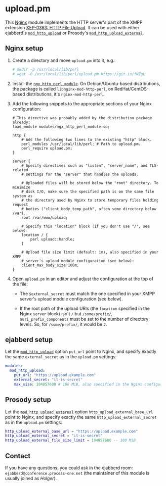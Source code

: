 upload.pm
=========

This [Nginx][1] module implements the HTTP server's part of the XMPP extension
[XEP-0363: HTTP File Upload][2]. It can be used with either ejabberd's
[`mod_http_upload`][3] or Prosody's [`mod_http_upload_external`][4].

Nginx setup
-----------

1. Create a directory and move `upload.pm` into it, e.g.:

    ```sh
    # mkdir -p /usr/local/lib/perl
    # wget -O /usr/local/lib/perl/upload.pm https://git.io/fNZgL
    ```

2. Install the [`ngx_http_perl_module`][5]. On Debian/Ubuntu-based
   distributions, the package is called `libnginx-mod-http-perl`, on
   RedHat/CentOS-based distributions, it's `nginx-mod-http-perl`.

3. Add the following snippets to the appropriate sections of your Nginx
   configuration:

    ```nginx configuration file
    # This directive was probably added by the distribution package already:
    load_module modules/ngx_http_perl_module.so;

    http {
        # Add the following two lines to the existing "http" block.
        perl_modules /usr/local/lib/perl; # Path to upload.pm.
        perl_require upload.pm;
    }

    server {
        # Specify directives such as "listen", "server_name", and TLS-related
        # settings for the "server" that handles the uploads.

        # Uploaded files will be stored below the "root" directory. To minimize
        # disk I/O, make sure the specified path is on the same file system as
        # the directory used by Nginx to store temporary files holding request
        # bodies ("client_body_temp_path", often some directory below /var).
        root /var/www/upload;

        # Specify this "location" block (if you don't use "/", see below):
        location / {
            perl upload::handle;
        }

        # Upload file size limit (default: 1m), also specified in your XMPP
        # server's upload module configuration (see below):
        client_max_body_size 100m;
    }
    ```

4. Open `upload.pm` in an editor and adjust the configuration at the top of the
   file:

   - The `$external_secret` must match the one specified in your XMPP server's
     upload module configuration (see below).

   - If the root path of the upload URIs (the `location` specified in the Nginx
     `server` block) isn't `/` but `/some/prefix/`, `$uri_prefix_components`
     must be set to the number of directory levels. So, for `/some/prefix/`, it
     would be `2`.

ejabberd setup
--------------

Let the [`mod_http_upload`][3] option `put_url` point to Nginx, and specify
exactly the same `external_secret` as in the `upload.pm` settings:

```yaml
modules:
  mod_http_upload:
    put_url: "https://upload.example.com"
    external_secret: "it-is-secret"
    max_size: 104857600 # 100 MiB, also specified in the Nginx configuration.
```

Prosody setup
-------------

Let the [`mod_http_upload_external`][4] option `http_upload_external_base_url`
point to Nginx, and specify exactly the same `http_upload_external_secret` as in
the `upload.pm` settings:

```lua
http_upload_external_base_url = "https://upload.example.com"
http_upload_external_secret = "it-is-secret"
http_upload_external_file_size_limit = 104857600 -- 100 MiB
```

Contact
-------

If you have any questions, you could ask in the ejabberd room:
`ejabberd@conference.process-one.net` (the maintainer of this module is usually
joined as _Holger_).

[1]: https://nginx.org/en/
[2]: https://xmpp.org/extensions/xep-0363.html
[3]: https://docs.ejabberd.im/admin/configuration/#mod-http-upload
[4]: https://modules.prosody.im/mod_http_upload_external.html#implementation
[5]: https://nginx.org/en/docs/http/ngx_http_perl_module.html
